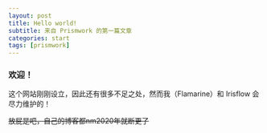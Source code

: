 ```yaml
---
layout: post
title: Hello world!
subtitle: 来自 Prismwork 的第一篇文章
categories: start
tags: [prismwork]
---
```


### 欢迎！

这个网站刚刚设立，因此还有很多不足之处，然而我（Flamarine）和 Irisflow 会尽力维护的！

~~放屁是吧，自己的博客都nm2020年就断更了~~
